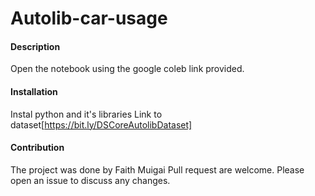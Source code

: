 # Autolib-car-usage
#### Description
Open the notebook using the google coleb link provided.
#### Installation
Instal python and it's libraries
Link to dataset[https://bit.ly/DSCoreAutolibDataset]
#### Contribution
The project was done by Faith Muigai
Pull request are welcome. Please open an issue to discuss any changes.
